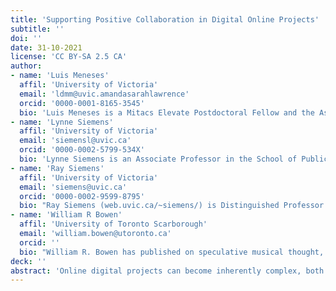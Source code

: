 ```yaml
---
title: 'Supporting Positive Collaboration in Digital Online Projects'
subtitle: ''
doi: ''
date: 31-10-2021
license: 'CC BY-SA 2.5 CA'
author: 
- name: 'Luis Meneses'
  affil: 'University of Victoria'
  email: 'ldmm@uvic.amandasarahlawrence'
  orcid: '0000-0001-8165-3545'
  bio: 'Luis Meneses is a Mitacs Elevate Postdoctoral Fellow and the Assistant Director (Technical Development) of the Electronic Textual Cultures Lab at the University of Victoria. He is a Fulbright scholar, and has served on the Board of the TEI Consortium and on the IEEE Technical Committee on Digital Libraries. His research interests include digital humanities, digital libraries, information retrieval and human-computer interaction. His current research focuses on the development of tools that facilitate open social scholarship.'
- name: 'Lynne Siemens'
  affil: 'University of Victoria'
  email: 'siemensl@uvic.ca'
  orcid: '0000-0002-5799-534X'
  bio: 'Lynne Siemens is an Associate Professor in the School of Public Administration at the University of Victoria.  Her research and teaching interests are in academic entrepreneurship, project management, and team development and collaboration.'
- name: 'Ray Siemens'
  affil: 'University of Victoria'
  email: 'siemens@uvic.ca'
  orcid: '0000-0002-9599-8795'
  bio: "Ray Siemens (web.uvic.ca/~siemens/) is Distinguished Professor in the Faculty of Humanities at the University of Victoria, Canada, in English and Computer Science, and past Canada Research Chair in Humanities Computing; in 2019, he was also Leverhulme Visiting Professor at U Loughborough and, 2019-22, Global Innovation Chair in Digital Humanities in the Centre for 21st Century Humanities at U Newcastle. He is founding editor of the electronic scholarly journal Early Modern Literary Studies, and his publications include, among others, Blackwell's Companion to Digital Humanities (2004, 2015 with Schreibman and Unsworth), Blackwell's Companion to Digital Literary Studies (2007, with Schreibman), A Social Edition of the Devonshire MS (2012, 2015; MRTS/Iter & Wikibooks, with Crompton et al.), Literary Studies in the Digital Age (2014; MLA, with Price), Doing Digital Humanities (2017; Routledge, with Crompton and Lane), and The Lyrics of the Henry VIII MS (2018; RETS). He directs the Implementing New Knowledge Environments project, the Digital Humanities Summer Institute, and the Electronic Textual Cultures Lab, recently serving as a member of governing council for the Social Science and Humanities Research Council of Canada, as Vice President / Director of the Canadian Federation of the Humanities and Social Sciences (for Research Dissemination), Chair of the MLA Committee on Scholarly Editions, and Chair of the international Alliance of Digital Humanities Organizations."
- name: 'William R Bowen'
  affil: 'University of Toronto Scarborough'
  email: 'william.bowen@utoronto.ca'
  orcid: ''
  bio: "William R. Bowen has published on speculative musical thought, Renaissance platonism, book history, and digital technologies. His contributions to digital humanities include being the founding director of Iter Inc., list owner and past editor of FICINO, and founding co-editor of New Technologies in Medieval and Renaissance Studies and the Early Modern Digital Review. He is currently editor of Renaissance and Reformation / Renaissance et Réforme and editor-in-chief of Iter Press. After serving as director of the Centre for Reformation and Renaissance Studies (Victoria University), chair of the Department of Humanities (University of Toronto Scarborough), and chair of the Department of Arts, Culture and Media (UTSC), he retired in 2019 and received the Canadian Society for Renaissance Studies Lifetime Achievement Award/Société canadienne d'études de la Renaissance Prix pour l’ensemble de la carrière.""
deck: ''
abstract: 'Online digital projects can become inherently complex, both in their development and in their long-term maintenance, and as products of collaboration between a humanities researcher and developer. There are positive aspects of this collaboration which support the development of a successful project. However, structures and policies must be in place to achieve the project’s objectives. This article will consider these within the context of two specific projects through Iter Community. The supporting structures include the development of workplans and common interests between the researcher and developer, communication channels, and measurements of success.'
---
```



